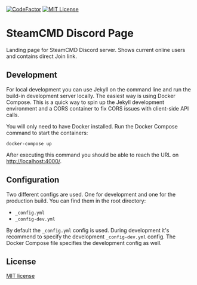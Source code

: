 [![CodeFactor](https://www.codefactor.io/repository/github/steamcmd/discord/badge)](https://www.codefactor.io/repository/github/steamcmd/discord)
[![MIT License](https://img.shields.io/badge/license-MIT-blue.svg)](LICENSE)

# SteamCMD Discord Page

Landing page for SteamCMD Discord server. Shows current online users and contains direct Join link.

## Development

For local development you can use Jekyll on the command line and run the build-in development server locally. The easiest way is using Docker Compose. This is a quick way to spin up the Jekyll development environment and a CORS container to fix CORS issues with client-side API calls.

You will only need to have Docker installed. Run the Docker Compose command to start the containers:
```shell
docker-compose up
```
After executing this command you should be able to reach the URL on [http://localhost:4000/](http://localhost:4000/).

## Configuration

Two different configs are used. One for development and one for the production build. You can find them in the root directory:

*   `_config.yml`
*   `_config-dev.yml`

By default the `_config.yml` config is used. During development it's recommend to specify the development `_config-dev.yml` config. The Docker Compose file specifies the development config as well.

## License

[MIT license](LICENSE)
